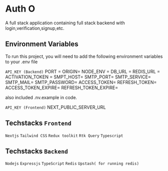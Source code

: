 # Auth O

A full stack application containing full stack backend with login,verification,signup,etc.

## Environment Variables

To run this project, you will need to add the following environment variables to your .env file

`API_KEY (Backend)`
PORT =
ORIGIN=
NODE_ENV =
DB_URL = 
REDIS_URL =
ACTIVATION_TOKEN =
SMPT_HOST=
SMTP_PORT=
SMTP_SERVICE=
SMTP_MAIL=
SMTP_PASSWORD=
ACCESS_TOKEN=
REFRESH_TOKEN=
ACCESS_TOKEN_EXPIRE=
REFRESH_TOKEN_EXPIRE=

also included .nv.example in code.

`API_KEY (Frontend)`
NEXT_PUBLIC_SERVER_URL


## Techstacks `Frontend`
`Nextjs`
`Tailwind CSS` 
`Redux toolkit`
`Rtk Query`
`Typescript`

## Techstacks `Backend`
`Nodejs`
`Expressjs` 
`TypeScript`
`Redis`
`Upstash( for running redis)`

